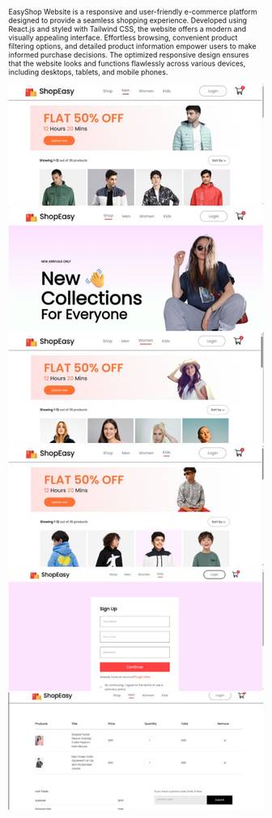 EasyShop Website is a responsive and user-friendly e-commerce platform designed to provide a seamless shopping experience. Developed using React.js and styled with Tailwind CSS, the website offers a modern and visually appealing interface. Effortless browsing, convenient product filtering options, and detailed product information empower users to make informed purchase decisions. The optimized responsive design ensures that the website looks and functions flawlessly across various devices, including desktops, tablets, and mobile phones.


![](src/assets/1.jpeg)
![](src/assets/2.jpeg)
![](src/assets/3.jpeg)
![](src/assets/4.jpeg)
![](src/assets/5.jpeg)
![](src/assets/6.jpeg)

